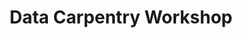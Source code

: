 ---
layout: posts
title: "Data Carpentry Workshop"
menu: "main"
start: 2018-04-23 09:00:00 EST
end: 2018-04-24 16:30:00 EST
location: "Fort Lauderdale Research and Education Center"
website: "https://picardis.github.io/2018-04-23-uf-flrec/"
---